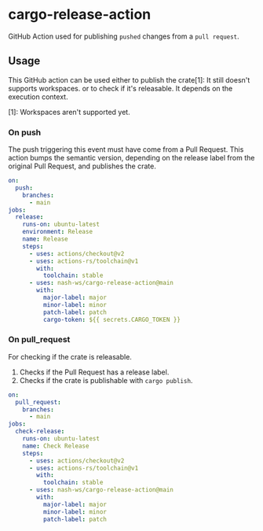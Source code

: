 # cargo-release-action
GitHub Action used for publishing `pushed` changes from a `pull request`.

## Usage

This GitHub action can be used either to publish the crate[1]: It still doesn't supports workspaces.
or to check if it's releasable.
It depends on the execution context.

[1]: Workspaces aren't supported yet.

### On push
The push triggering this event must have come from a Pull Request.
This action bumps the semantic version, depending on the release label from the original Pull Request, and publishes the crate.
```yaml
on:
  push:
    branches:
      - main
jobs:
  release:
    runs-on: ubuntu-latest
    environment: Release
    name: Release
    steps:
      - uses: actions/checkout@v2
      - uses: actions-rs/toolchain@v1
        with:
          toolchain: stable
      - uses: nash-ws/cargo-release-action@main
        with:
          major-label: major
          minor-label: minor
          patch-label: patch
          cargo-token: ${{ secrets.CARGO_TOKEN }}
```

### On pull_request
For checking if the crate is releasable.
1. Checks if the Pull Request has a release label.
2. Checks if the crate is publishable with `cargo publish`.
```yaml
on:
  pull_request:
    branches:
      - main
jobs:
  check-release:
    runs-on: ubuntu-latest
    name: Check Release
    steps:
      - uses: actions/checkout@v2
      - uses: actions-rs/toolchain@v1
        with:
          toolchain: stable
      - uses: nash-ws/cargo-release-action@main
        with:
          major-label: major
          minor-label: minor
          patch-label: patch
```